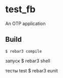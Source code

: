 test_fb
=====

An OTP application

Build
-----

    $ rebar3 compile

запуск
  $ rebar3 shell


тесты test
    $ rebar3 eunit